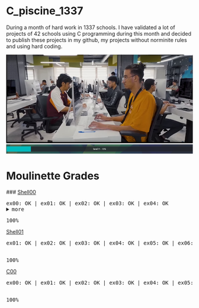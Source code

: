 # C_piscine_1337

During a month of hard work in 1337 schools. I have validated a lot of projects of 42 schools using C programming during this month and decided to publish these projects in my github, my projects without norminite rules and using hard coding.

<img src="https://github.com/wmBolles/C-piscine-1337/blob/main/images/Screenshot%202023-08-27%20120959.png">
<img src="https://github.com/wmBolles/C-piscine-1337/blob/main/images/Screenshot%202023-08-28%20210910.png">

  <h1>Moulinette Grades</h1>
###  <a href="https://github.com/wmBolles/C-piscine-1337/tree/main/shell00"> Shell00</a>
  <pre>
ex00: OK | ex01: OK | ex02: OK | ex03: OK | ex04: OK <details style=" .no-newline { white-space: nowrap; }"><summary>more</summary> ex05: OK | ex06: OK | ex07: OK | ex08: OK | ex09: OK </pre></details>
  <pre>100%</pre>

  <a href="https://github.com/wmBolles/C-piscine-1337/tree/main/shell01">Shell01</a>
  <pre>
ex01: OK | ex02: OK | ex03: OK | ex04: OK | ex05: OK | ex06: OK | ex07: OK | ex08: OK
  </pre>
  <pre>100%</pre>

  <a href="https://github.com/wmBolles/C-piscine-1337/tree/main/c00">C00</a>
  <pre>
ex00: OK | ex01: OK | ex02: OK | ex03: OK | ex04: OK | ex05: OK | ex06: OK | ex07: OK | ex08: OK
  </pre>
  <pre>100%</pre>
